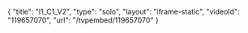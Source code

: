 {
    "title": "I1_C1_V2",
    "type": "solo",
    "layout": "iframe-static",
    "videoId": "119657070",
    "url": "\/tvpembed\/119657070"
}